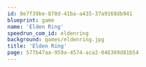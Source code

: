 ```yaml
---
id: 8e7f39be-878d-41ba-a435-37a9168db941
blueprint: game
name: 'Elden Ring'
speedrun_com_id: eldenring
background: games/eldenring.jpg
title: 'Elden Ring'
page: 577b47aa-959a-4574-aca2-046369d81b54
---
```

